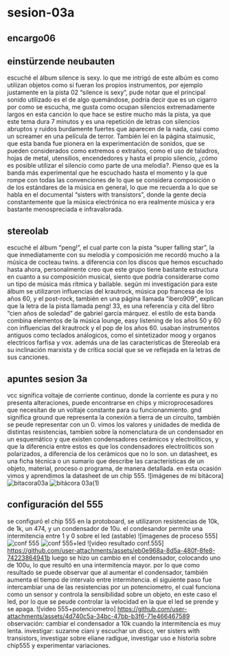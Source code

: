 # sesion-03a
## encargo06
## einstürzende neubauten
escuché el álbum silence is sexy. lo que me intrigó de este albúm es como utilizan objetos como si fueran los propios instrumentos, por ejemplo justamente en la pista 02 “silence is sexy”, pude notar que el principal sonido utilizado es el de algo quemándose, podría decir que es un cigarro por como se escucha, me gusta como ocupan silencios extremadamente largos en esta canción lo que hace se estire mucho más la pista, ya que este tema dura 7 minutos y es una repetición de letras con silencios abruptos y ruidos burdamente fuertes que aparecen de la nada, casi como un screamer en una película de terror. También leí en la página staimusic, que esta banda fue pionera en la experimentación de sonidos, que se pueden considerados como extremos o extraños, como el uso de taladros, hojas de metal, utensilios, encendedores y hasta el propio silencio, ¿cómo es posible utilizar el silencio como parte de una melodía?. Pienso que es la banda más experimental que he escuchado hasta el momento y la que rompe con todas las convenciones de lo que se considera composición o de los estándares de la música en general, lo que me recuerda a lo que se habla en el documental “sisters with transistors”, donde la gente decía constantemente que la música electrónica no era realmente música y era bastante menospreciada e infravalorada. 
## stereolab
escuché el álbum “peng!”, el cual parte con la pista “super falling star”, la que inmediatamente con su melodía y composición me recordó mucho a la música de cocteau twins. a diferencia con los discos que hemos escuchado hasta ahora, personalmente creo que este grupo tiene bastante estructura en cuanto a su composición musical, siento que podría considerarse como un tipo de música más rítmica y bailable. según mi investigación para este álbum se utilizaron influencias del krautrock, música pop francesa de los años 60, y el post-rock, también en una página llamada “ibero909”, explican que la letra de la  pista llamada peng! 33, es una referencia y cita del libro “cien años de soledad” de gabriel garcía márquez.
el estilo de esta banda combina elementos de la música lounge, easy listening de los años 50 y 60 con influencias del krautrock y el pop de los años 60. usaban instrumentos antiguos como teclados análogicos, como el sintetizador moog y organos electricos farfisa y vox. además una de las características de Stereolab era su inclinación marxista y de crítica social que se ve reflejada en la letras de sus canciones.
## apuntes sesion 3a
vcc significa voltaje de corriente continuo, donde la corriente es pura y no presenta alteraciones, puede encontrarse en chips y microprocesadores que necesitan de un voltaje constante para su funcionanmiento.
gnd significa ground que representa la conexión a tierra de un circuito, también se peude representar con un 0.
vimos los valores y unidades de medida de distintas resistencias, tambien sobre la nomenclatura de un condensador en un esquemático y que existen condensadores cerámicos y electrolíticos, y que la diferencia entre estos es que los condensadores electrolíticos son polarizados, a diferencia de los cerámicos que no lo son.
un datasheet, es una ficha técnica o un sumario que describe las características de un objeto, material, proceso o programa, de manera detallada. en esta ocasión vimos y aprendimos la datasheet de un chip 555.
![imágenes de mi bitácora]
![bitacora03a](https://github.com/user-attachments/assets/80d3eda0-e571-4909-8dc2-4a7f4e1c4e2a)
![bitácora 03a(1)](https://github.com/user-attachments/assets/0987ef05-23bd-4b2c-829a-7074d5c9398c)
## configuración del 555
se configuró el chip 555 en la protoboard, se utilizaron resistencias de 10k, de 1k, un 474, y un condensador de 10u. el condesandor permite una intermitencia entre 1 y 0 sobre el led (astable) 
![imagenes de proceso 555]
![conf 555](https://github.com/user-attachments/assets/2d4fc57c-6635-4c26-ad4a-b57163345fb5)
![conf 555+led](https://github.com/user-attachments/assets/f61d70ce-5483-4cf5-b2f0-c04bd6e57380)
![video resultado conf.555]
https://github.com/user-attachments/assets/eb0e968a-8d5a-480f-8fe8-74223864941b
luego se hizo un cambio en el condensador, colocando uno de 100u, lo que resultó en una intermitencia mayor. por lo que como resultado se puede observar que al aumentar el condensador, también aumenta el tiempo de intervalo entre intermitencia.
el siguiente paso fue intercambiar una de las resistencias por un potenciometro, el cual funciona como un sensor y controla la sensibilidad sobre un objeto, en este caso el led, por lo que se peude controlar la velocidad en la que el led se prende y se apaga.
![video 555+potenciometro] 
https://github.com/user-attachments/assets/4d740c5a-34bc-47bb-b3f6-71e466467589
observación: cambiar el condensador a 10k cuando la intermitencia es muy lenta.
investigar: suzanne ciani y escuchar un disco, ver sisters with transistors, investigar sobre eliane radigue, investigar uso e historia sobre chip555 y experimentar variaciones.
